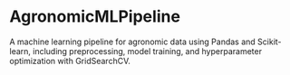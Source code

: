 # AgronomicMLPipeline
A machine learning pipeline for agronomic data using Pandas and Scikit-learn, including preprocessing, model training, and hyperparameter optimization with GridSearchCV.
